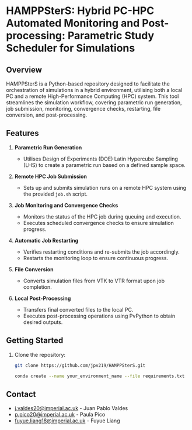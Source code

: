 # HAMPPSterS: Hybrid PC-HPC Automated Monitoring and Post-processing: Parametric Study Scheduler for Simulations

## Overview
HAMPPSterS is a Python-based repository designed to facilitate the orchestration of simulations in a hybrid environment, utilising both a local PC and a remote High-Performance Computing (HPC) system. This tool streamlines the simulation workflow, covering parametric run generation, job submission, monitoring, convergence checks, restarting, file conversion, and post-processing.

## Features
1. **Parametric Run Generation**
   - Utilises Design of Experiments (DOE) Latin Hypercube Sampling (LHS) to create a parametric run based on a defined sample space.

2. **Remote HPC Job Submission**
   - Sets up and submits simulation runs on a remote HPC system using the provided `job.sh` script.

3. **Job Monitoring and Convergence Checks**
   - Monitors the status of the HPC job during queuing and execution.
   - Executes scheduled convergence checks to ensure simulation progress.

4. **Automatic Job Restarting**
   - Verifies restarting conditions and re-submits the job accordingly.
   - Restarts the monitoring loop to ensure continuous progress.

5. **File Conversion**
   - Converts simulation files from VTK to VTR format upon job completion.

6. **Local Post-Processing**
   - Transfers final converted files to the local PC.
   - Executes post-processing operations using PvPython to obtain desired outputs.

## Getting Started
1. Clone the repository:
   ```bash
   git clone https://github.com/jpv219/HAMPPSterS.git
   
   conda create --name your_environment_name --file requirements.txt

## Contact
- j.valdes20@imperial.ac.uk - Juan Pablo Valdes
- p.pico20@imperial.ac.uk - Paula Pico
- fuyue.liang18@imperial.ac.uk - Fuyue Liang

